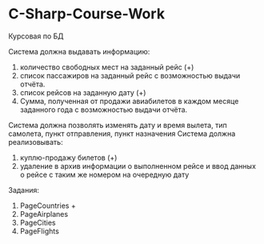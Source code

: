 # C-Sharp-Course-Work
Курсовая по БД

Система должна выдавать информацию:
1) количество свободных мест на заданный рейс (+)
2) список пассажиров на заданный рейс с возможностью выдачи отчёта.
3) список рейсов на заданную дату (+)
4) Сумма, полученная от продажи авиабилетов в каждом месяце заданного года с возможностью выдачи отчёта.

Система должна позволять изменять дату и время вылета, тип самолета, пункт отправления, пункт назначения
Система должна реализовывать:
1) куплю-продажу билетов (+)
2) удаление в архив информации о выполненном рейсе и ввод данных о рейсе с таким же номером на очередную дату 
 

Задания:
1) PageCountries +
2) PageAirplanes
3) PageCities
4) PageFlights

